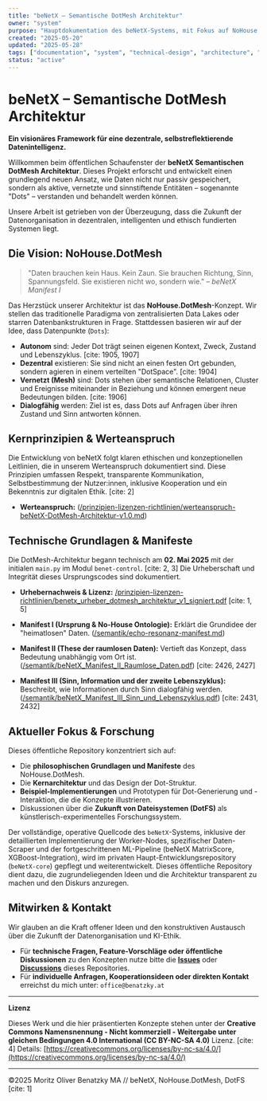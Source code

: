 ```yaml
---
title: "beNetX – Semantische DotMesh Architektur"
owner: "system"
purpose: "Hauptdokumentation des beNetX-Systems, mit Fokus auf NoHouse.DotMesh"
created: "2025-05-20"
updated: "2025-05-28"
tags: ["documentation", "system", "technical-design", "architecture", "dotmesh", "supabase"]
status: "active"
---
```


# beNetX – Semantische DotMesh Architektur

**Ein visionäres Framework für eine dezentrale, selbstreflektierende Datenintelligenz.**

Willkommen beim öffentlichen Schaufenster der **beNetX Semantischen DotMesh Architektur**. Dieses Projekt erforscht und entwickelt einen grundlegend neuen Ansatz, wie Daten nicht nur passiv gespeichert, sondern als aktive, vernetzte und sinnstiftende Entitäten – sogenannte "Dots" – verstanden und behandelt werden können.

Unsere Arbeit ist getrieben von der Überzeugung, dass die Zukunft der Datenorganisation in dezentralen, intelligenten und ethisch fundierten Systemen liegt.

## Die Vision: NoHouse.DotMesh

> "Daten brauchen kein Haus. Kein Zaun. Sie brauchen Richtung, Sinn, Spannungsfeld. Sie existieren nicht wo, sondern wie." – *beNetX Manifest I*

Das Herzstück unserer Architektur ist das **NoHouse.DotMesh**-Konzept. Wir stellen das traditionelle Paradigma von zentralisierten Data Lakes oder starren Datenbankstrukturen in Frage. Stattdessen basieren wir auf der Idee, dass Datenpunkte (`Dots`):

* **Autonom** sind: Jeder Dot trägt seinen eigenen Kontext, Zweck, Zustand und Lebenszyklus. [cite: 1905, 1907]
* **Dezentral** existieren: Sie sind nicht an einen festen Ort gebunden, sondern agieren in einem verteilten "DotSpace". [cite: 1904]
* **Vernetzt (Mesh)** sind: Dots stehen über semantische Relationen, Cluster und Ereignisse miteinander in Beziehung und können emergent neue Bedeutungen bilden. [cite: 1906]
* **Dialogfähig** werden: Ziel ist es, dass Dots auf Anfragen über ihren Zustand und Sinn antworten können.

## Kernprinzipien & Werteanspruch

Die Entwicklung von beNetX folgt klaren ethischen und konzeptionellen Leitlinien, die in unserem Werteanspruch dokumentiert sind. Diese Prinzipien umfassen Respekt, transparente Kommunikation, Selbstbestimmung der Nutzer:innen, inklusive Kooperation und ein Bekenntnis zur digitalen Ethik. [cite: 2]

* **Werteanspruch:** ([/prinzipien-lizenzen-richtlinien/werteanspruch-beNetX-DotMesh-Architektur-v1.0.md](prinzipien-lizenzen-richtlinien/werteanspruch-beNetX-DotMesh-Architektur-v1.0.md)) 

## Technische Grundlagen & Manifeste

Die DotMesh-Architektur begann technisch am **02. Mai 2025** mit der initialen `main.py` im Modul `benet-control`. [cite: 2, 3] Die Urheberschaft und Integrität dieses Ursprungscodes sind dokumentiert.

* **Urhebernachweis & Lizenz:** [/prinzipien-lizenzen-richtlinien/benetx_urheber_dotmesh_architektur_v1_signiert.pdf](/prinzipien-lizenzen-richtlinien/benetx_urheber_dotmesh_architektur_v1_signiert.pdf)  [cite: 1, 5]

* **Manifest I (Ursprung & No-House Ontologie):** Erklärt die Grundidee der "heimatlosen" Daten. ([/semantik/echo-resonanz-manifest.md](semantik/echo-resonanz-manifest.md))
* **Manifest II (These der raumlosen Daten):** Vertieft das Konzept, dass Bedeutung unabhängig vom Ort ist. ([/semantik/beNetX_Manifest_II_Raumlose_Daten.pdf](semantik/beNetX_Manifest_II_Raumlose_Daten.pdf)) [cite: 2426, 2427]
* **Manifest III (Sinn, Information und der zweite Lebenszyklus):** Beschreibt, wie Informationen durch Sinn dialogfähig werden. ([/semantik/beNetX_Manifest_III_Sinn_und_Lebenszyklus.pdf](semantik/beNetX_Manifest_III_Sinn_und_Lebenszyklus.pdf)) [cite: 2431, 2432]

## Aktueller Fokus & Forschung

Dieses öffentliche Repository konzentriert sich auf:

* Die **philosophischen Grundlagen und Manifeste** des NoHouse.DotMesh.
* Die **Kernarchitektur** und das Design der Dot-Struktur.
* **Beispiel-Implementierungen** und Prototypen für Dot-Generierung und -Interaktion, die die Konzepte illustrieren.
* Diskussionen über die **Zukunft von Dateisystemen (DotFS)** als künstlerisch-experimentelles Forschungssystem.

Der vollständige, operative Quellcode des `beNetX`-Systems, inklusive der detaillierten Implementierung der Worker-Nodes, spezifischer Daten-Scraper und der fortgeschrittenen ML-Pipeline (beNetX MatrixScore, XGBoost-Integration), wird im privaten Haupt-Entwicklungsrepository (`beNetX-core`) gepflegt und weiterentwickelt. Dieses öffentliche Repository dient dazu, die zugrundeliegenden Ideen und die Architektur transparent zu machen und den Diskurs anzuregen.

## Mitwirken & Kontakt

Wir glauben an die Kraft offener Ideen und den konstruktiven Austausch über die Zukunft der Datenorganisation und KI-Ethik.

* Für **technische Fragen, Feature-Vorschläge oder öffentliche Diskussionen** zu den Konzepten nutze bitte die [**Issues**](https://github.com/beNetX/Semantische-DotMesh-Architektur/issues) oder [**Discussions**](https://github.com/beNetX/Semantische-DotMesh-Architektur/discussions) dieses Repositories. 
* Für **individuelle Anfragen, Kooperationsideen oder direkten Kontakt** erreichst du mich unter: `office@benatzky.at`

---
**Lizenz**

Dieses Werk und die hier präsentierten Konzepte stehen unter der **Creative Commons Namensnennung - Nicht kommerziell - Weitergabe unter gleichen Bedingungen 4.0 International (CC BY-NC-SA 4.0)** Lizenz. [cite: 4]
Details: [https://creativecommons.org/licenses/by-nc-sa/4.0/](https://creativecommons.org/licenses/by-nc-sa/4.0/)

---
©2025 Moritz Oliver Benatzky MA // beNetX, NoHouse.DotMesh, DotFS [cite: 1]
